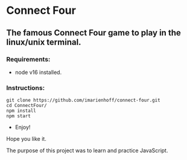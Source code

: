 # Connect Four

## The famous Connect Four game to play in the linux/unix terminal.

### Requirements:
-  node v16 installed.

### Instructions:
```
git clone https://github.com/imarienhoff/connect-four.git
cd ConnectFour/
npm install
npm start
```
- Enjoy!


Hope you like it.

The purpose of this project was to learn and practice JavaScript.
